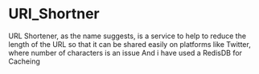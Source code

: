 # URl_Shortner
  URL Shortener, as the name suggests, is a service to help to reduce the length of the URL so that it can be shared easily on platforms like Twitter, where number of characters is an issue And i have used a  RedisDB  for Cacheing 
